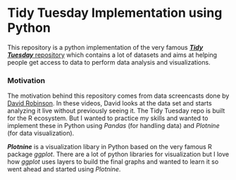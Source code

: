 # Tidy Tuesday Implementation using Python

This repository is a python implementation of the very famous [***Tidy Tuesday*** repository](https://github.com/rfordatascience/tidytuesday) which contains a lot of datasets and aims at helping people get access to data to perform data analysis and visualizations. 

### Motivation

The motivation behind this repository comes from data screencasts done by [David Robinson](https://www.youtube.com/user/safe4democracy). In these videos, David looks at the data set and starts analyzing it live without previously seeing it. The Tidy Tuesday repo is built for the R ecosystem. But I wanted to practice my skills and wanted to implement these in Python using *Pandas* (for handling data) and *Plotnine* (for data visualization). 

***Plotnine*** is a visualization libary in Python based on the very famous R package *ggplot*. There are a lot of python libraries for visualization but I love how *ggplot* uses layers to build the final graphs and wanted to learn it so went ahead and started using *Plotnine*. 